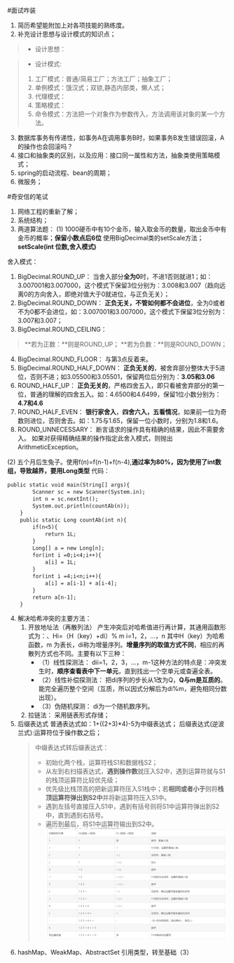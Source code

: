 #面试咋装
1. 简历希望能附加上对各项技能的熟练度。
2. 补充设计思想与设计模式的知识点；
>* 设计思想：

>* 设计模式:
>1. 工厂模式：普通/简易工厂；方法工厂；抽象工厂；
>2. 单例模式：饿汉式；双锁,静态内部类，懒人式；
>3. 代理模式：
>4. 策略模式：
>5. 命令模式：方法把一个对象作为参数传入，方法调用该对象的某一个方法。

3. 数据库事务有传递性，如事务A在调用事务B时，如果事务B发生错误回滚，A的操作也会回滚吗？
4. 接口和抽象类的区别，以及应用：接口同一属性和方法，抽象类使用策略模式；
5. spring的启动流程、bean的周期；
6. 微服务；

#奇安信的笔试
1. 网络工程的重新了解；
2. 系统结构；
3. 两道算法题：
(1) 1000硬币中有10个金币，输入取金币的数量，取出金币中有金币的概率；**保留小数点后6位**
使用BigDecimal类的setScale方法；**setScale(int 位数,舍入模式)**

舍入模式：
1. BigDecimal.ROUND_UP：
当舍入部分**全为0**时，不进1否则就进1；如：3.007001和3.007000，这个模式下保留3位分别为：3.008和3.007（趋向远离0的方向舍入，即绝对值大于0就进位，与正负无关）；
2. BigDecimal.ROUND_DOWN：
**正负无关，不管如何都不会进位**，全为0或者不为0都不会进位，如：3.007001和3.007000，这个模式下保留3位分别为：3.007和3.007；
3. BigDecimal.ROUND_CEILING：
>**若为正数：**则是ROUND_UP；
>**若为负数：**则是ROUND_DOWN；
4. BigDecimal.ROUND_FLOOR：
与第3点反着来。
5. BigDecimal.ROUND_HALF_DOWN：
**正负无关的**，被舍弃部分整体大于5进位，否则不进；如3.05500和3.05501，保留两位后分别为：**3.05和3.06**
6. ROUND_HALF_UP：
**正负无关的**，严格四舍五入，即只看被舍弃部分的第一位，普通的理解的四舍五入。如：4.6500和4.6499，保留1位小数分别为：**4.7和4.6**
7. ROUND_HALF_EVEN：
**银行家舍入**，**四舍六入，五看情况**，如果前一位为奇数则进位，否则舍去。如：1.75与1.65，保留一位小数时，分别为1.8和1.6。
8. ROUND_UNNECESSARY：
断言请求的操作具有精确的结果，因此不需要舍入。
如果对获得精确结果的操作指定此舍入模式，则抛出ArithmeticException。

(2) 五个月后生兔子。使用f(n)=f(n-1)+f(n-4),**通过率为80%，因为使用了int数组，导致越界，要用Long类型**
代码：
```
public static void main(String[] args){
        Scanner sc = new Scanner(System.in);
        int n = sc.nextInt();
        System.out.println(countAb(n));
    }
    public static Long countAb(int n){
        if(n<5){
            return 1L;
        }
        Long[] a = new Long[n];
        for(int i =0;i<4;i++){
            a[i] = 1L;
        }
        for(int i =4;i<n;i++){
            a[i] = a[i-1] + a[i-4];
        }
        return a[n-1];
    }
```

4. 解决哈希冲突的主要方法：
    1. 开放地址法（再散列法）
        产生冲突后对哈希值进行再计算，其通用函数形式为：、Hi=（H（key）+di）% m   i=1，2，…，n
        其中H（key）为哈希函数，m 为表长，di称为增量序列。**增量序列的取值方式不同**，相应的再散列方式也不同。主要有以下三种：
        * （1）线性探测法：
            dii=1，2，3，…，m-1这种方法的特点是：冲突发生时，**顺序查看表中下一单元**，直到找出一个空单元或查遍全表。
        * （2）线性补偿探测法：
            把di序列的步长从1改为Q，**Q与m是互质的**。能完全遍历整个空间（互质，所以因式分解后为di%m，避免相同分数出现）。
        * （3）伪随机探测：
            di为一个随机数序列。
    2. 拉链法：
        采用链表形式存储；
5. 后缀表达式
    普通表达式如：1+((2+3)*4)-5为中缀表达式；
    后缀表达式(逆波兰式):运算符位于操作数之后；
    >中缀表达式转后缀表达式：
    >* 初始化两个栈，运算符栈S1和数据栈S2；
    >* 从左到右扫描表达式，**遇到操作数**就压入S2中，遇到运算符就与S1的栈顶运算符比较优先级；
    >* 优先级比栈顶高的把新运算符压入S1栈中；若**相同或者小于**则将**栈顶运算符弹出到S2中**并将新运算符压入S1中。
    >* 遇到左括号直接压入S1中，遇到有括号则将S1中运算符弹出到S2中，直到遇到右括号。
    >* 遍历到最后，将S1中运算符输出到S2中。
    ![转换操作示意图](后缀表达式.png)
6. hashMap、WeakMap、AbstractSet
    引用类型，转至基础（3）